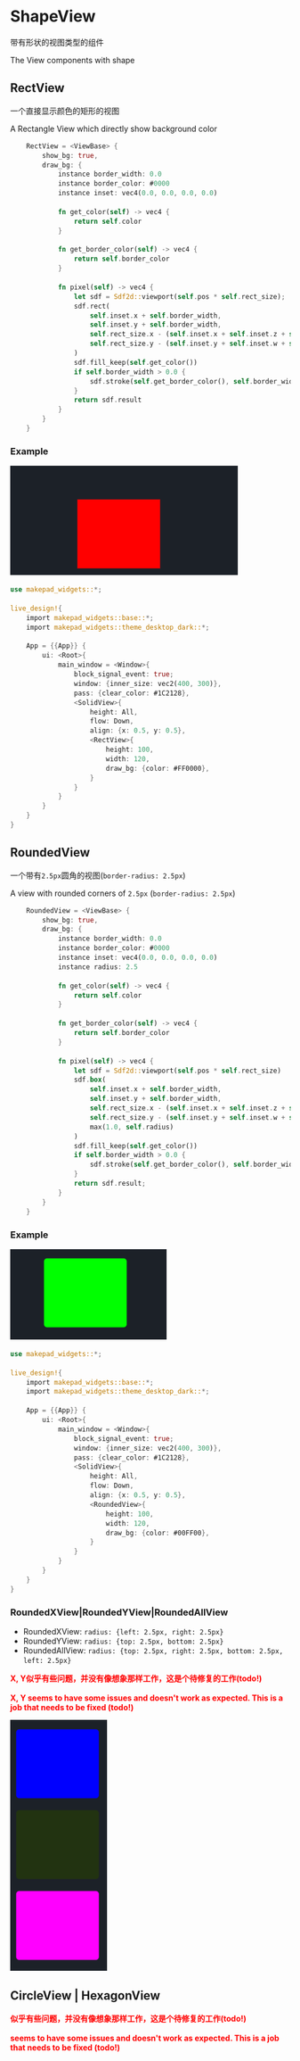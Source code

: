 # ShapeView

带有形状的视图类型的组件

The View components with shape

## RectView

一个直接显示颜色的矩形的视图

A Rectangle View which directly show background color

```rust
    RectView = <ViewBase> {
        show_bg: true, 
        draw_bg: {
            instance border_width: 0.0
            instance border_color: #0000
            instance inset: vec4(0.0, 0.0, 0.0, 0.0)
            
            fn get_color(self) -> vec4 {
                return self.color
            }
            
            fn get_border_color(self) -> vec4 {
                return self.border_color
            }
            
            fn pixel(self) -> vec4 {
                let sdf = Sdf2d::viewport(self.pos * self.rect_size);
                sdf.rect(
                    self.inset.x + self.border_width,
                    self.inset.y + self.border_width,
                    self.rect_size.x - (self.inset.x + self.inset.z + self.border_width * 2.0),
                    self.rect_size.y - (self.inset.y + self.inset.w + self.border_width * 2.0)
                )
                sdf.fill_keep(self.get_color())
                if self.border_width > 0.0 {
                    sdf.stroke(self.get_border_color(), self.border_width)
                }
                return sdf.result
            }
        }
    }
```

### Example

![](../../../static/widget/rect_view.png)

```rust
use makepad_widgets::*;
       
live_design!{
    import makepad_widgets::base::*;
    import makepad_widgets::theme_desktop_dark::*; 
    
    App = {{App}} {
        ui: <Root>{
            main_window = <Window>{
                block_signal_event: true;
                window: {inner_size: vec2(400, 300)},
                pass: {clear_color: #1C2128},   
                <SolidView>{
                    height: All,
                    flow: Down,
                    align: {x: 0.5, y: 0.5},
                    <RectView>{
                        height: 100,
                        width: 120,
                        draw_bg: {color: #FF0000},
                    }
                }
            }
        }
    }
}
```

## RoundedView

一个带有`2.5px`圆角的视图(`border-radius: 2.5px`)

A view with rounded corners of `2.5px` (`border-radius: 2.5px`)

```rust
    RoundedView = <ViewBase> {
        show_bg: true, 
        draw_bg: {
            instance border_width: 0.0
            instance border_color: #0000
            instance inset: vec4(0.0, 0.0, 0.0, 0.0)
            instance radius: 2.5
            
            fn get_color(self) -> vec4 {
                return self.color
            }
            
            fn get_border_color(self) -> vec4 {
                return self.border_color
            }
            
            fn pixel(self) -> vec4 {
                let sdf = Sdf2d::viewport(self.pos * self.rect_size)
                sdf.box(
                    self.inset.x + self.border_width,
                    self.inset.y + self.border_width,
                    self.rect_size.x - (self.inset.x + self.inset.z + self.border_width * 2.0),
                    self.rect_size.y - (self.inset.y + self.inset.w + self.border_width * 2.0),
                    max(1.0, self.radius)
                )
                sdf.fill_keep(self.get_color())
                if self.border_width > 0.0 {
                    sdf.stroke(self.get_border_color(), self.border_width)
                }
                return sdf.result;
            }
        }
    }
```

### Example
![](../../../static/widget/rounded_view.png)

```rust
use makepad_widgets::*;
       
live_design!{
    import makepad_widgets::base::*;
    import makepad_widgets::theme_desktop_dark::*; 
    
    App = {{App}} {
        ui: <Root>{
            main_window = <Window>{
                block_signal_event: true;
                window: {inner_size: vec2(400, 300)},
                pass: {clear_color: #1C2128},   
                <SolidView>{
                    height: All,
                    flow: Down,
                    align: {x: 0.5, y: 0.5},
                    <RoundedView>{
                        height: 100,
                        width: 120,
                        draw_bg: {color: #00FF00},
                    }
                }
            }
        }
    }
}
```

### RoundedXView|RoundedYView|RoundedAllView

- RoundedXView: `radius: {left: 2.5px, right: 2.5px}`
- RoundedYView: `radius: {top: 2.5px, bottom: 2.5px}`
- RoundedAllView: `radius: {top: 2.5px, right: 2.5px, bottom: 2.5px, left: 2.5px}`

<strong style="color: #FF0000">
X, Y似乎有些问题，并没有像想象那样工作，这是个待修复的工作(todo!)<br><br>
X, Y seems to have some issues and doesn't work as expected. This is a job that needs to be fixed (todo!)
</strong>

![](../../../static/widget/roundedxya_view.png)

## CircleView | HexagonView

<strong style="color: #FF0000">
似乎有些问题，并没有像想象那样工作，这是个待修复的工作(todo!)<br><br>
seems to have some issues and doesn't work as expected. This is a job that needs to be fixed (todo!)
</strong>